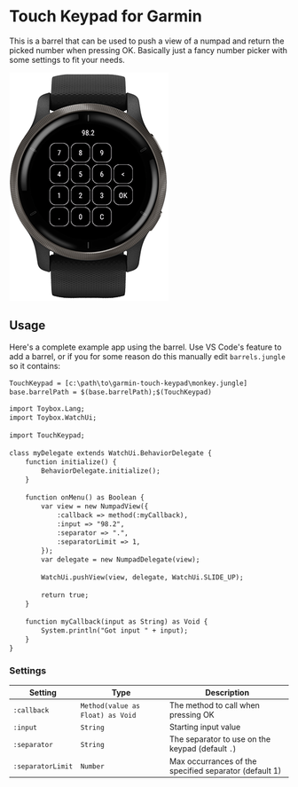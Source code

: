 # Touch Keypad for Garmin

This is a barrel that can be used to push a view of a numpad and return the
picked number when pressing OK. Basically just a fancy number picker with some
settings to fit your needs.

![screenshot](./assets/screenshot-small.png)

## Usage

Here's a complete example app using the barrel. Use VS Code's feature to add a
barrel, or if you for some reason do this manually edit `barrels.jungle` so it
contains:

```text
TouchKeypad = [c:\path\to\garmin-touch-keypad\monkey.jungle]
base.barrelPath = $(base.barrelPath);$(TouchKeypad)
```

```monkeyc
import Toybox.Lang;
import Toybox.WatchUi;

import TouchKeypad;

class myDelegate extends WatchUi.BehaviorDelegate {
    function initialize() {
        BehaviorDelegate.initialize();
    }

    function onMenu() as Boolean {
        var view = new NumpadView({
            :callback => method(:myCallback),
            :input => "98.2",
            :separator => ".",
            :separatorLimit => 1,
        });
        var delegate = new NumpadDelegate(view);

        WatchUi.pushView(view, delegate, WatchUi.SLIDE_UP);

        return true;
    }

    function myCallback(input as String) as Void {
        System.println("Got input " + input);
    }
}
```

### Settings

| Setting           | Type                              | Description                                            |
| ----------------- | --------------------------------- | ------------------------------------------------------ |
| `:callback`       | `Method(value as Float) as Void ` | The method to call when pressing OK                    |
| `:input`          | `String`                          | Starting input value                                   |
| `:separator`      | `String`                          | The separator to use on the keypad (default `.`)       |
| `:separatorLimit` | `Number`                          | Max occurrances of the specified separator (default 1) |
